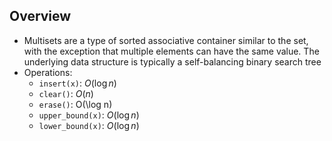 ## Overview
- Multisets are a type of sorted associative container similar to the set, with the exception that multiple elements can have the same value. The underlying data structure is typically a self-balancing binary search tree
- Operations:
	- `insert(x)`: $O(\log n)$
	- `clear()`: $O(n)$
	- `erase()`: O(\log n)
	- `upper_bound(x)`: $O(\log n)$
	- `lower_bound(x)`: $O(\log n)$